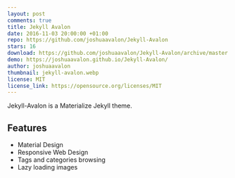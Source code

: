 ```yaml
---
layout: post
comments: true
title: Jekyll Avalon
date: 2016-11-03 20:00:00 +01:00
repo: https://github.com/joshuaavalon/Jekyll-Avalon
stars: 16
download: https://github.com/joshuaavalon/Jekyll-Avalon/archive/master.zip
demo: https://joshuaavalon.github.io/Jekyll-Avalon/
author: joshuaavalon
thumbnail: jekyll-avalon.webp
license: MIT
license_link: https://opensource.org/licenses/MIT
---
```


Jekyll-Avalon is a Materialize Jekyll theme.

## Features

* Material Design
* Responsive Web Design
* Tags and categories browsing
* Lazy loading images
